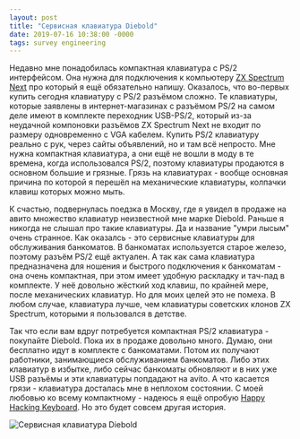 ```yaml
---
layout: post
title: "Сервисная клавиатура Diebold"
date: 2019-07-16 10:38:00 -0000
tags: survey engineering
---
```


Недавно мне понадобилась компактная клавиатура с PS/2 интерфейсом. Она нужна для подключения к компьютеру [ZX Spectrum Next](https://www.specnext.com/) про который я ещё обязательно напишу. Оказалось, что во-первых купить сегодня клавиатуру с PS/2 разъёмом сложно. Те клавиатуры, которые заявлены в интернет-магазинах с разъёмом PS/2 на самом деле имеют в комплекте переходник USB-PS/2, который из-за неудачной компоновки разъёмов ZX Spectrum Next не входит по размеру одновременно с VGA кабелем. Купить PS/2 клавиатуру реально с рук, через сайты объявлений, но и там всё непросто. Мне нужна компактная клавиатура, а они ещё не вошли в моду в те времена, когда использовался PS/2, поэтому клавиатуры продаются в основном большие и грязные. Грязь на клавиатурах - вообще основная причина по которой я перешёл на механические клавиатуры, колпачки клавиш которых можно мыть. 

К счастью, подвернулась поедзка в Москву, где я увидел в продаже на авито множество клавиатур неизвестной мне марке Diebold. Раньше я никогда не слышал про такие клавиатуры. Да и название "умри лысым" очень странное. Как оказалсь - это сервисные клавиатуры для обслуживания банкоматов. В банкоматах используется старое железо, поэтому разъём PS/2 ещё актуален. А так как сама клавиатура предназначена для ношения и быстрого подключения к банкоматам - она очень компактная, при этом имеет удобную раскладку и тач-пад в комплекте. У неё довольно жёсткий ход клавиш, по крайней мере, после механических клавиатур. Но для моих целей это не помеха. В любом случае, клавиатура лучше, чем клавиатуры советских клонов ZX Spectrum, которыми я пользовался в детстве. 

Так что если вам вдруг потребуется компактная PS/2 клавиатура - покупайте Diebold. Пока их в продаже довольно много. Думаю, они бесплатно идут в комплекте с банкоматами. Потом их получают работники, занимающиеся обслуживанием банкоматов. Либо этих клавиатур в избытке, либо сейчас банкоматы обновляют и в них уже USB разъёмы и эти клавиатуры попдадают на avito. А что касается грязи - клавиатура досталась мне в неплохом состоянии. С моей любовью ко всему компактному - надеюсь я ещё опробую [Happy Hacking Keyboard](https://www.hhkeyboard.com/). Но это будет совсем другая история.

![Сервисная клавиатура Diebold](http://2nature.me/files/diebold.png)